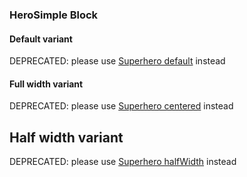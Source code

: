 ### HeroSimple Block

#### Default variant
DEPRECATED: please use [Superhero default](superhero.md#default-variant) instead

#### Full width variant
DEPRECATED: please use [Superhero centered](superhero.md#centered-variant) instead

## Half width variant
DEPRECATED: please use [Superhero halfWidth](superhero.md#half-width-variant) instead